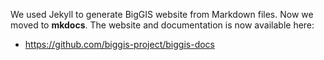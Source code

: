 We used Jekyll to generate BigGIS website from Markdown files.
Now we moved to **mkdocs**. The website and documentation is now available here:

  - https://github.com/biggis-project/biggis-docs